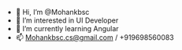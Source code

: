 - 👋 Hi, I’m @Mohankbsc
- 👀 I’m interested in UI Developer
- 🌱 I’m currently learning Angular
- 📫 Mohankbsc.cs@gmail.com / +919698560083

<!---
Mohankbsc/Mohankbsc is a ✨ special ✨ repository because its `README.md` (this file) appears on your GitHub profile.
You can click the Preview link to take a look at your changes.
--->
